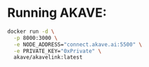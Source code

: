 # Running AKAVE:

```bash
docker run -d \
  -p 8000:3000 \
  -e NODE_ADDRESS="connect.akave.ai:5500" \
  -e PRIVATE_KEY="0xPrivate" \
  akave/akavelink:latest
```